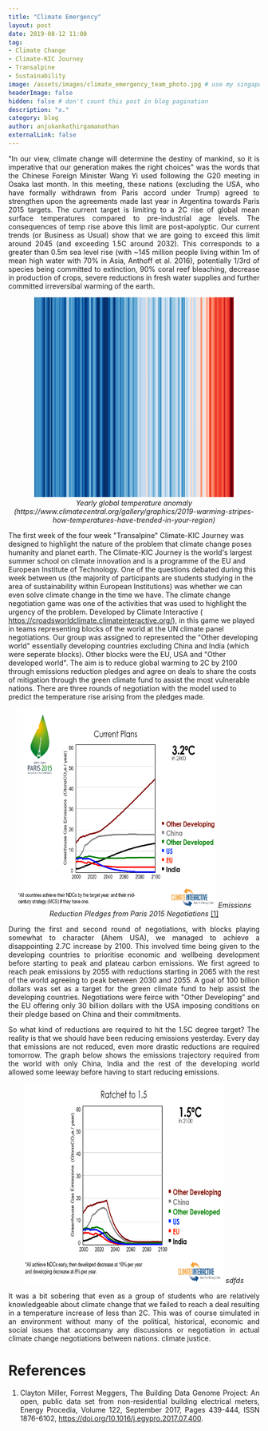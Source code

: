 ```yaml
---
title: "Climate Emergency"
layout: post
date: 2019-08-12 11:00
tag: 
- Climate Change
- Climate-KIC Journey
- Transalpine
- Sustainability
image: /assets/images/climate_emergency_team_photo.jpg # use my singapore city skyline picture
headerImage: false
hidden: false # don't count this post in blog pagination
description: "x."
category: blog
author: anjukankathirgamanathan
externalLink: false
---
```

<div style="text-align: justify">

<p> "In our view, climate change will determine the destiny of mankind, so it is imperative that our generation 
makes the right choices" was the words that the Chinese Foreign Minister Wang Yi used following the G20 meeting
in Osaka last month. In this meeting, these nations (excluding the USA, who have formally withdrawn from Paris accord
under Trump) agreed to strengthen upon the agreements made 
last year in Argentina towards Paris 2015 targets. The current target is limiting to a 2C rise of global mean surface temperatures compared to 
pre-industrial age levels. The consequences of temp rise above this limit are post-apolyptic. Our current trends (or Business
as Usual) show that we are going to exceed this limit around 2045 (and exceeding 1.5C around 2032). This corresponds to a greater
than 0.5m sea level rise (with ~145 million people living within 1m of mean high water with 70% in Asia, Anthoff et al. 2016), potentially 1/3rd of species being committed to extinction, 90% coral reef bleaching, decrease in 
production of crops, severe reductions in fresh water supplies and further committed irreversibal warming of the earth. </p>

</div>

<div style="text-align: center">

<img src="/assets/images/climate_emergency_stripes.png" width="400" height="400" />
<br>
<em>Yearly global temperature anomaly (https://www.climatecentral.org/gallery/graphics/2019-warming-stripes-how-temperatures-have-trended-in-your-region) </em>

</div>

<p> The first week of the four week "Transalpine" Climate-KIC Journey was designed to highlight the nature of the problem that 
climate change poses humanity and planet earth. The Climate-KIC Journey is the world's largest summer school on climate innovation
and is a programme of the EU and European Institute of Technology. One of the questions debated during this week between us (the
majority of participants are students studying in the area of sustainability within European Institutions) was whether we can 
even solve climate change in the time we have. The climate change negotiation game was one of the activities that was used to 
highlight the urgency of the problem. Developed by Climate Interactive (<a href="https://croadsworldclimate.climateinteractive.org/">
https://croadsworldclimate.climateinteractive.org/</a>), in this game we played in teams representing
blocks of the world at the UN climate panel negotiations. Our group was assigned to represented the "Other developing world"
essentially developing countries excluding China and India (which were seperate blocks). Other blocks were the EU, USA and "Other
developed world". The aim is to reduce global warming to 2C by 2100 through emissions reduction pledges and agree on deals to 
share the costs of mitigation through the green climate fund to assist the most vulnerable nations. There are three rounds of 
negotiation with the model used to predict the temperature rise arising from the pledges made. </p>

</div>

<div style="text-align: center">

<img src="/assets/images/climate_emergency_Paris_current.png" width="400" height="400" />
<em> Emissions Reduction Pledges from Paris 2015 Negotiations</em> <a href="https://www.climateinteractive.org/programs/world-climate/instructor-resources/slide-sets/">[1]</a>

</div>

<div style="text-align: justify">

<p> During the first and second round of negotiations, with blocks playing somewhat to character (Ahem USA), we managed to 
achieve a disappointing 2.7C increase by 2100. This involved time being given to the developing countries to prioritise economic and wellbeing 
development before starting to peak and plateau carbon emissions. We first agreed to reach peak emissions by 2055 with reductions
starting in 2065 with the rest of the world agreeing to peak between 2030 and 2055. A goal of 100 billion dollars was set as a target for the 
green climate fund to help assist the developing countries. Negotiations were feirce with "Other Developing" and the EU offering 
only 30 billion dollars with the USA imposing conditions on their pledge based on China and their commitments. </p>

<div style="text-align: justify">

<p> So what kind of reductions are required to hit the 1.5C degree target? The reality is that we should have been reducing 
emissions yesterday. Every day that emissions are not reduced, even more drastic reductions are required tomorrow. The graph below
shows the emissions trajectory required from the world with only China, India and the rest of the developing world allowed some 
leeway before having to start reducing emissions. </p>

</div>
<div style="text-align: center">
<img src="/assets/images/climate_emergency_15.png" width="400" height="400" />
<em>sdfds</em>
</div>

<div style="text-align: justify">

<p> It was a bit sobering that even as a group of students who are relatively knowledgeable about climate change that
we failed to reach a deal resulting in a temperature increase of less than 2C. This was of course simulated in an 
environment without many of the political, historical, economic and social issues that accompany any discussions or negotiation
in actual climate change negotiations between nations. 
climate justice. </p>

</div>

# References

1. Clayton Miller, Forrest Meggers, The Building Data Genome Project: An open, public data set from non-residential building electrical meters, Energy Procedia, Volume 122, 
September 2017, Pages 439-444, ISSN 1876-6102, https://doi.org/10.1016/j.egypro.2017.07.400.